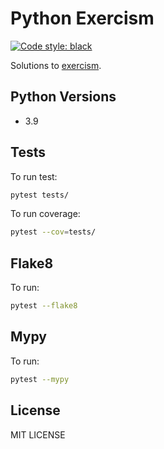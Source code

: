 # Python Exercism

[![Code style: black](https://img.shields.io/badge/code%20style-black-000000.svg)](https://github.com/psf/black)

Solutions to [exercism](https://github.com/exercism/python).

## Python Versions
* 3.9

## Tests
To run test:
```bash
pytest tests/
```

To run coverage:
```bash
pytest --cov=tests/
```

## Flake8
To run:
```bash
pytest --flake8
```

## Mypy
To run:
```bash
pytest --mypy
```

## License
MIT LICENSE
